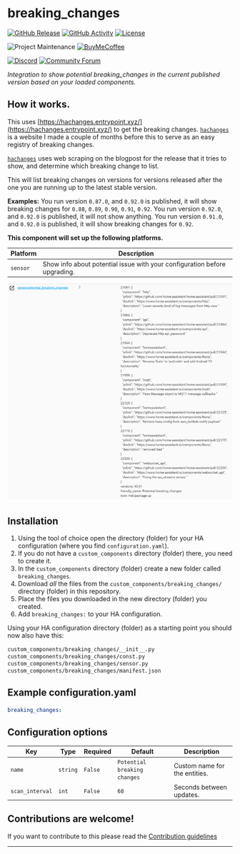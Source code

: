 # breaking_changes

[![GitHub Release][releases-shield]][releases]
[![GitHub Activity][commits-shield]][commits]
[![License][license-shield]](LICENSE.md)

![Project Maintenance][maintenance-shield]
[![BuyMeCoffee][buymecoffeebadge]][buymecoffee]

[![Discord][discord-shield]][discord]
[![Community Forum][forum-shield]][forum]

_Integration to show potential breaking_changes in the current published version based on your loaded components._

## How it works.

This uses [https://hachanges.entrypoint.xyz/](https://hachanges.entrypoint.xyz/) to get the breaking changes.
[`hachanges`][hachanges] is a website I made a couple of months before this to serve as an easy registry of breaking changes.

[`hachanges`][hachanges] uses web scraping on the blogpost for the release that it tries to show, and determine which breaking change to list.

This will list breaking changes on versions for versions released after the one you are running up to the latest stable version.

**Examples:**
You run version `0.87.0`, and `0.92.0` is published, it will show breaking changes for `0.88`, `0.89`, `0.90`, `0.91`, `0.92`.
You run version `0.92.0`, and `0.92.0` is published, it will not show anything.
You run version `0.91.0`, and `0.92.0` is published, it will show breaking changes for `0.92`.

**This component will set up the following platforms.**

Platform | Description
-- | --
`sensor` | Show info about potential issue with your configuration before upgrading.

![example][exampleimg]

## Installation

1. Using the tool of choice open the directory (folder) for your HA configuration (where you find `configuration.yaml`).
2. If you do not have a `custom_components` directory (folder) there, you need to create it.
3. In the `custom_components` directory (folder) create a new folder called `breaking_changes`.
4. Download _all_ the files from the `custom_components/breaking_changes/` directory (folder) in this repository.
5. Place the files you downloaded in the new directory (folder) you created.
6. Add `breaking_changes:` to your HA configuration.

Using your HA configuration directory (folder) as a starting point you should now also have this:

```text
custom_components/breaking_changes/__init__.py
custom_components/breaking_changes/const.py
custom_components/breaking_changes/sensor.py
custom_components/breaking_changes/manifest.json
```

## Example configuration.yaml

```yaml
breaking_changes:
```

## Configuration options

Key | Type | Required | Default | Description
-- | -- | -- | -- | --
`name` | `string` | `False` | `Potential breaking changes` | Custom name for the entities.
`scan_interval` | `int` | `False` | `60` | Seconds between updates.

## Contributions are welcome!

If you want to contribute to this please read the [Contribution guidelines](CONTRIBUTING.md)

***

[buymecoffee]: https://www.buymeacoffee.com/ludeeus
[buymecoffeebadge]: https://img.shields.io/badge/buy%20me%20a%20coffee-donate-yellow.svg?style=for-the-badge
[commits-shield]: https://img.shields.io/github/commit-activity/y/custom-components/breaking_changes.svg?style=for-the-badge
[commits]: https://github.com/custom-components/breaking_changes/commits/master
[discord]: https://discord.gg/Qa5fW2R
[discord-shield]: https://img.shields.io/discord/330944238910963714.svg?style=for-the-badge
[exampleimg]: example.png
[hachanges]: https://github.com/ludeeus/hachanges
[forum-shield]: https://img.shields.io/badge/community-forum-brightgreen.svg?style=for-the-badge
[forum]: https://community.home-assistant.io/
[license-shield]: https://img.shields.io/github/license/custom-components/breaking_changes.svg?style=for-the-badge
[maintenance-shield]: https://img.shields.io/badge/maintainer-Joakim%20Sørensen%20%40ludeeus-blue.svg?style=for-the-badge
[releases-shield]: https://img.shields.io/github/release/custom-components/breaking_changes.svg?style=for-the-badge
[releases]: https://github.com/custom-components/breaking_changes/releases
